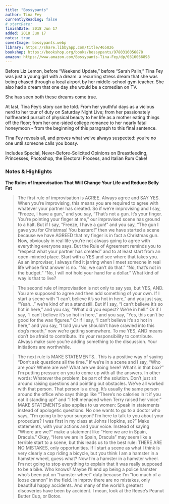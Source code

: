 ```yaml
---
title: "Bossypants"
author: Tina Fey
currentlyReading: false
# startDate:
finishDate: 2018 Jun 17
added: 2018 Jun 17
notes: true
coverImage: bossypants.webp
library: https://share.libbyapp.com/title/465826
bookshop: https://bookshop.org/books/bossypants/9780316056878
amazon: https://www.amazon.com/Bossypants-Tina-Fey/dp/0316056898
---
```


Before Liz Lemon, before “Weekend Update,” before “Sarah Palin,” Tina Fey was just a young girl with a dream: a recurring stress dream that she was being chased through a local airport by her middle-school gym teacher. She also had a dream that one day she would be a comedian on TV.

She has seen both these dreams come true.

At last, Tina Fey’s story can be told. From her youthful days as a vicious nerd to her tour of duty on Saturday Night Live; from her passionately halfhearted pursuit of physical beauty to her life as a mother eating things off the floor; from her one-sided college romance to her nearly fatal honeymoon - from the beginning of this paragraph to this final sentence.

Tina Fey reveals all, and proves what we’ve always suspected: you’re no one until someone calls you bossy.

Includes Special, Never-Before-Solicited Opinions on Breastfeeding, Princesses, Photoshop, the Electoral Process, and Italian Rum Cake!

### Notes & Highlights
**The Rules of Improvisation That Will Change Your Life and Reduce Belly Fat**
> The first rule of improvisation is AGREE. Always agree and SAY YES. When you’re improvising, this means you are required to agree with whatever your partner has created. So if we’re improvising and I say, “Freeze, I have a gun,” and you say, “That’s not a gun. It’s your finger. You’re pointing your finger at me,” our improvised scene has ground to a halt. But if I say, “Freeze, I have a gun!” and you say, “The gun I gave you for Christmas! You bastard!” then we have started a scene because we have AGREED that my finger is in fact a Christmas gun. Now, obviously in real life you’re not always going to agree with everything everyone says. But the Rule of Agreement reminds you to “respect what your partner has created” and to at least start from an open-minded place. Start with a YES and see where that takes you. As an improviser, I always find it jarring when I meet someone in real life whose first answer is no. “No, we can’t do that.” “No, that’s not in the budget.” “No, I will not hold your hand for a dollar.” What kind of way is that to live?

> The second rule of improvisation is not only to say yes, but YES, AND. You are supposed to agree and then add something of your own. If I start a scene with “I can’t believe it’s so hot in here,” and you just say, “Yeah…” we’re kind of at a standstill. But if I say, “I can’t believe it’s so hot in here,” and you say, “What did you expect? We’re in hell.” Or if I say, “I can’t believe it’s so hot in here,” and you say, “Yes, this can’t be good for the wax figures.” Or if I say, “I can’t believe it’s so hot in here,” and you say, “I told you we shouldn’t have crawled into this dog’s mouth,” now we’re getting somewhere. To me YES, AND means don’t be afraid to contribute. It’s your responsibility to contribute. Always make sure you’re adding something to the discussion. Your initiations are worthwhile.

> The next rule is MAKE STATEMENTS.. This is a positive way of saying “Don’t ask questions all the time.” If we’re in a scene and I say, “Who are you? Where are we? What are we doing here? What’s in that box?” I’m putting pressure on you to come up with all the answers. In other words: Whatever the problem, be part of the solution. Don’t just sit around raising questions and pointing out obstacles. We’ve all worked with that person. That person is a drag. It’s usually the same person around the office who says things like “There’s no calories in it if you eat it standing up!” and “I felt menaced when Terry raised her voice.” MAKE STATEMENTS also applies to us women: Speak in statements instead of apologetic questions. No one wants to go to a doctor who says, “I’m going to be your surgeon? I’m here to talk to you about your procedure? I was first in my class at Johns Hopkins, so?” Make statements, with your actions and your voice. Instead of saying “Where are we?” make a statement like “Here we are in Spain, Dracula.” Okay, “Here we are in Spain, Dracula” may seem like a terrible start to a scene, but this leads us to the best rule: THERE ARE NO MISTAKES, only opportunities. If I start a scene as what I think is very clearly a cop riding a bicycle, but you think I am a hamster in a hamster wheel, guess what? Now I’m a hamster in a hamster wheel. I’m not going to stop everything to explain that it was really supposed to be a bike. Who knows? Maybe I’ll end up being a police hamster who’s been put on “hamster wheel” duty because I’m “too much of a loose cannon” in the field. In improv there are no mistakes, only beautiful happy accidents. And many of the world’s greatest discoveries have been by accident. I mean, look at the Reese’s Peanut Butter Cup, or Botox.

